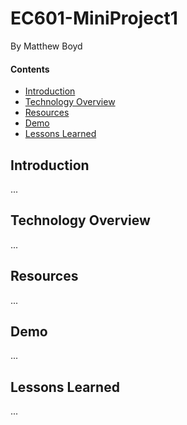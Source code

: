# EC601-MiniProject1

By Matthew Boyd

#### Contents

* [Introduction](#introduction)
* [Technology Overview](#technology-overview)
* [Resources](#resources)
* [Demo](#demo)
* [Lessons Learned](#lessons-learned)

<a name="introduction"/>

## Introduction

...

<a name="technology-overview"/>

## Technology Overview

...

<a name="resources"/>

## Resources

...

<a name="demo"/>

## Demo

...

<a name="lessons-learned"/>

## Lessons Learned

...
